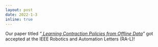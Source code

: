 ```yaml
---
layout: post
date: 2022-1-3
inline: true
---
```


Our paper titled _“<a href="https://ieeexplore.ieee.org/abstract/document/9691930"> Learning Contraction Policies from Offline Data</a>”_ got accepted at the IEEE Robotics and Automation Letters (RA-L)!